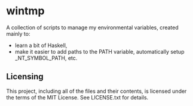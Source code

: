 # wintmp

A collection of scripts to manage my environmental variables, created mainly
to:

* learn a bit of Haskell,
* make it easier to add paths to the PATH variable, automatically setup
  _NT_SYMBOL_PATH, etc.

## Licensing

This project, including all of the files and their contents, is licensed under
the terms of the MIT License.
See LICENSE.txt for details.
